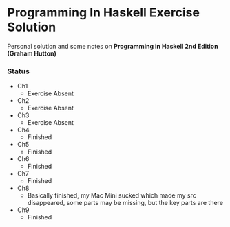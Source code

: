 # Programming In Haskell Exercise Solution
Personal solution and some notes on **Programming in Haskell 2nd Edition (Graham Hutton)**

### Status
- Ch1
    + Exercise Absent
- Ch2
    + Exercise Absent
- Ch3
    + Exercise Absent
- Ch4
    + Finished
- Ch5
    + Finished
- Ch6
    + Finished
- Ch7
    + Finished
- Ch8
    + Basically finished, my Mac Mini sucked which made my src disappeared, some parts may be missing, but the key parts are there
- Ch9
    + Finished
